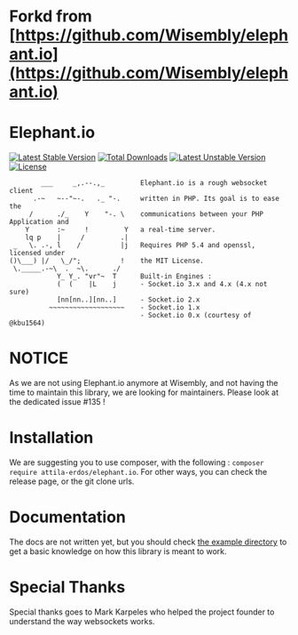 Forkd from [https://github.com/Wisembly/elephant.io](https://github.com/Wisembly/elephant.io)
===========

Elephant.io
===========
[![Latest Stable Version](http://poser.pugx.org/attila-erdos/elephant.io/v)](https://packagist.org/packages/attila-erdos/elephant.io) 
[![Total Downloads](http://poser.pugx.org/attila-erdos/elephant.io/downloads)](https://packagist.org/packages/attila-erdos/elephant.io)
[![Latest Unstable Version](http://poser.pugx.org/attila-erdos/elephant.io/v/unstable)](https://packagist.org/packages/attila-erdos/elephant.io)
[![License](http://poser.pugx.org/attila-erdos/elephant.io/license)](https://packagist.org/packages/attila-erdos/elephant.io)

```
        ___     _,.--.,_         Elephant.io is a rough websocket client
      .-~   ~--"~-.   ._ "-.     written in PHP. Its goal is to ease the
     /      ./_    Y    "-. \    communications between your PHP Application and
    Y       :~     !         Y   a real-time server.
    lq p    |     /         .|
 _   \. .-, l    /          |j   Requires PHP 5.4 and openssl, licensed under
()\___) |/   \_/";          !    the MIT License.
 \._____.-~\  .  ~\.      ./
            Y_ Y_. "vr"~  T      Built-in Engines :
            (  (    |L    j      - Socket.io 3.x and 4.x (4.x not sure)
            [nn[nn..][nn..]      - Socket.io 2.x
          ~~~~~~~~~~~~~~~~~~~    - Socket.io 1.x
                                 - Socket.io 0.x (courtesy of @kbu1564)
```

NOTICE
======
As we are not using Elephant.io anymore at Wisembly, and not having the time to
maintain this library, we are looking for maintainers. Please look at the dedicated
issue #135 !

Installation
============
We are suggesting you to use composer, with the following : `composer require attila-erdos/elephant.io`. For other ways, you can check the release page, or the git clone urls.

Documentation
=============
The docs are not written yet, but you should check [the example directory](https://github.com/Wisembly/elephant.io/tree/master/example)
to get a basic knowledge on how this library is meant to work.

Special Thanks
==============
Special thanks goes to Mark Karpeles who helped the project founder to understand the way websockets works.
